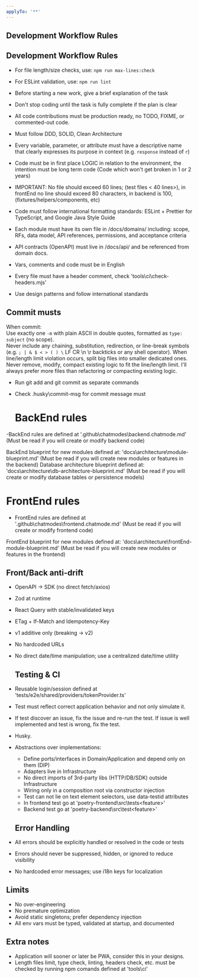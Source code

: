 ```yaml
---
applyTo: '**'
---
```


## Development Workflow Rules

## Development Workflow Rules

- For file length/size checks, use: `npm run max-lines:check`
- For ESLint validation, use: `npm run lint`

- Before starting a new work, give a brief explanation of the task
- Don't stop coding until the task is fully complete if the plan is clear
- All code contributions must be production ready, no TODO, FIXME, or
  commented-out code.
- Must follow DDD, SOLID, Clean Architecture
- Every variable, parameter, or attribute must have a descriptive name that
  clearly expresses its purpose in context (e.g. `response` instead of `r`)
- Code must be in first place LOGIC in relation to the environment, the
  intention must be long term code (Code which won't get broken in 1 or 2 years)
- IMPORTANT: No file should exceed 60 lines; (test files < 40 lines>), in
  frontEnd no line should exceed 80 characters, in backend is 100,
  (fixtures/helpers/components, etc)
- Code must follow international formatting standards: ESLint + Prettier for
  TypeScript, and Google Java Style Guide
- Each module must have its own file in /docs/domains/ including: scope, RFs,
  data model, API references, permissions, and acceptance criteria
- API contracts (OpenAPI) must live in /docs/api/ and be referenced from domain
  docs.
- Vars, comments and code must be in English
- Every file must have a header comment, check 'tools\ci\check-headers.mjs'
- Use design patterns and follow international standards

## Commit musts

When commit:  
Use exactly one `-m` with plain ASCII in double quotes, formatted as
`type: subject` (no scope).  
Never include any chaining, substitution, redirection, or line-break symbols
(e.g. `; | & $ < > ( ) \` LF CR \n \r backticks or any shell operator). When
line/length limit violation occurs, split big files into smaller dedicated ones.
Never remove, modify, compact existing logic to fit the line/length limit. I'll
always prefer more files than refactoring or compacting existing logic.

- Run git add and git commit as separate commands
- Check .husky\commit-msg for commit message must

  # BackEnd rules

-BackEnd rules are defined at '.github\chatmodes\backend.chatmode.md' (Must be
read if you will create or modify backend code)

BackEnd blueprint for new modules defined at:
'docs\architecture\module-blueprint.md' (Must be read if you will create new
modules or features in the backend) Database architecture blueprint defined at:
'docs\architecture\db-architecture-blueprint.md' (Must be read if you will
create or modify database tables or persistence models)

# FrontEnd rules

- FrontEnd rules are defined at '.github\chatmodes\frontend.chatmode.md' (Must
  be read if you will create or modify frontend code)

FrontEnd blueprint for new modules defined at:
'docs\architecture\frontEnd-module-blueprint.md' (Must be read if you will
create new modules or features in the frontend)

## Front/Back anti-drift

- OpenAPI → SDK (no direct fetch/axios)
- Zod at runtime
- React Query with stable/invalidated keys
- ETag + If-Match and Idempotency-Key
- v1 additive only (breaking → v2)
- No hardcoded URLs
- No direct date/time manipulation; use a centralized date/time utility

  ## Testing & CI

- Reusable login/session defined at
  'tests/e2e/shared/providers/tokenProvider.ts'
- Test must reflect correct application behavior and not only simulate it.
- If test discover an issue, fix the issue and re-run the test. If issue is well
  implemented and test is wrong, fix the test.
- Husky.
- Abstractions over implementations:
  - Define ports/interfaces in Domain/Application and depend only on them (DIP)
  - Adapters live in Infrastructure
  - No direct imports of 3rd-party libs (HTTP/DB/SDK) outside Infrastructure
  - Wiring only in a composition root via constructor injection
  - Test can not lie on text element selectors, use data-testid attributes
  - In frontend test go at 'poetry-frontend\src\tests\<feature\>'
  - Backend test go at 'poetry-backend\src\test\<feature\>'

  ## Error Handling

- All errors should be explicitly handled or resolved in the code or tests
- Errors should never be suppressed, hidden, or ignored to reduce visibility
- No hardcoded error messages; use i18n keys for localization

## Limits

- No over-engineering
- No premature optimization
- Avoid static singletons; prefer dependency injection
- All env vars must be typed, validated at startup, and documented

## Extra notes

- Application will sooner or later be PWA, consider this in your designs.
- Length files limit, type check, linting, headers check, etc. must be checked
  by running npm comands defined at 'tools\ci\'
